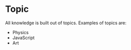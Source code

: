 # Topic

All knowledge is built out of topics. Examples of topics are:

- Physics
- JavaScript
- Art

